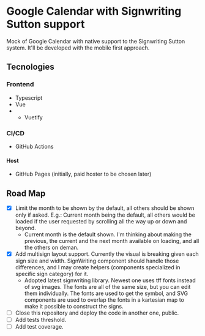 # Google Calendar with Signwriting Sutton support
Mock of Google Calendar with native support to the Signwriting Sutton system. It'll be developed with the mobile first approach.

## Tecnologies
### Frontend
- Typescript
- Vue
- - Vuetify

### CI/CD
- GitHub Actions

#### Host
- GitHub Pages (initially, paid hoster to be chosen later)

## Road Map
- [X] Limit the month to be shown by the default, all others should be shown only if asked. E.g.: Current month being the default, all others would be loaded if the user requested by scrolling all the way up or down and beyond.
    - Current month is the default shown. I'm thinking about making the previous, the current and the next month available on loading, and all the others on deman.
- [X] Add multisign layout support. Currently the visual is breaking given each sign size and width. SignWriting component should handle those differences, and I may create helpers (components specialized in specific sign category) for it.
    - Adopted latest signwriting library. Newest one uses tff fonts instead of svg images. The fonts are all of the same size, but you can edit them individually. The fonts are used to get the symbol, and SVG components are used to overlap the fonts in a kartesian map to make it possible to construct the signs.
- [ ] Close this repository and deploy the code in another one, public.
- [ ] Add tests threshold.
- [ ] Add test coverage.
